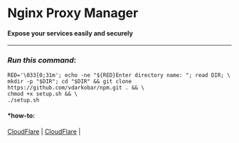 # Nginx Proxy Manager
#### Expose your services easily and securely
---
  
### *Run this command*:
```
RED='\033[0;31m'; echo -ne "${RED}Enter directory name: "; read DIR; \
mkdir -p "$DIR"; cd "$DIR" && git clone https://github.com/vdarkobar/npm.git . && \
chmod +x setup.sh && \
./setup.sh
```
  
#### *how-to:
<p align="left">
  <a href="https://github.com/vdarkobar/npm/blob/main/shared/CloudFlare.md#create-cloudflare-api-token">CloudFlare</a> |  
  <a href="https://github.com/vdarkobar/npm/blob/main/shared/CloudFlare.md#create-cloudflare-api-token">CloudFlare</a> |   
  <br><br>
</p>  
